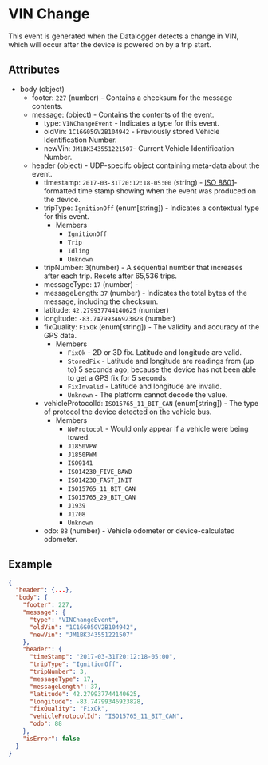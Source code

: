 # VIN Change
This event is generated when the Datalogger detects a change in VIN, which will occur after the device is powered on by a trip start.

## Attributes

- body (object)
  - footer: `227` (number) - Contains a checksum for the message contents.
  - message: (object) - Contains the contents of the event.
    - type: `VINChangeEvent` - Indicates a type for this event.
    - oldVin: `1C16G05GV2B104942` - Previously stored Vehicle Identification Number.
    - newVin: `JM1BK343551221507`- Current Vehicle Identification Number.
  - header (object) - UDP-specifc object containing meta-data about the event.
    - timestamp: `2017-03-31T20:12:18-05:00` (string) - [ISO 8601](https://en.wikipedia.org/wiki/ISO_8601)-formatted time stamp showing when the event was produced on the device.
    - tripType: `IgnitionOff` (enum[string]) - Indicates a contextual type for this event.
      - Members
        - `IgnitionOff`
        - `Trip`
        - `Idling`
        - `Unknown`
    - tripNumber: `3`(number) - A sequential number that increases after each trip. Resets after 65,536 trips.
    - messageType: `17` (number) -
    - messageLength: `37` (number) - Indicates the total bytes of the message, including the checksum.
    - latitude: `42.279937744140625` (number)
    - longitude: `-83.74799346923828` (number)
    - fixQuality: `FixOk` (enum[string]) - The validity and accuracy of the GPS data.
      - Members
        - `FixOk` - 2D or 3D fix. Latitude and longitude are valid.
        - `StoredFix` - Latitude and longitude are readings from (up to) 5 seconds ago, because the device has not been able to get a GPS fix for 5 seconds.
        - `FixInvalid` - Latitude and longitude are invalid.
        - `Unknown` - The platform cannot decode the value.
    - vehicleProtocolId: `ISO15765_11_BIT_CAN` (enum[string]) - The type of protocol the device detected on the vehicle bus.
      - Members
        - `NoProtocol` - Would only appear if a vehicle were being towed. 
        - `J1850VPW`
        - `J1850PWM`
        - `ISO9141`
        - `ISO14230_FIVE_BAWD`
        - `ISO14230_FAST_INIT`
        - `ISO15765_11_BIT_CAN`
        - `ISO15765_29_BIT_CAN`
        - `J1939`
        - `J1708`
        - `Unknown`
    - odo: `88` (number) - Vehicle odometer or device-calculated odometer.

## Example

```json
{
  "header": {...},
  "body": {
    "footer": 227,
    "message": {
      "type": "VINChangeEvent",
      "oldVin": "1C16G05GV2B104942",
      "newVin": "JM1BK343551221507"
    },
    "header": {
      "timeStamp": "2017-03-31T20:12:18-05:00",
      "tripType": "IgnitionOff",
      "tripNumber": 3,
      "messageType": 17,
      "messageLength": 37,
      "latitude": 42.279937744140625,
      "longitude": -83.74799346923828,
      "fixQuality": "FixOk",
      "vehicleProtocolId": "ISO15765_11_BIT_CAN",
      "odo": 88
    },
    "isError": false
  }
}
```

